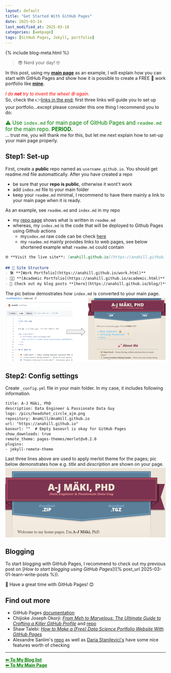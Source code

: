 ```yaml
---
layout: default
title: "Get Started With GitHub Pages"
date: 2025-03-14 
last_modified_at: 2025-03-18
categories: [webpage]
tags: [GitHub Pages, Jekyll, portfolio]
---
```


{% include blog-meta.html %}

> 😎 Nerd your day! 🤓  

In this post, using my [**main page**](https://anahill.github.io/) as an example, I will explain how you can start with GitHub Pages and show how it is possible to create a FREE 🤑 work portfolio like [**mine**](https://anahill.github.io/work.html).

<span style="color:red"> *I do **not** try to invent the wheel 𖥞 again*. </span>  
So, check the 👉[links in the end](#ref); first three links will guide you to set up your portfolio...except please consider this one thing I recommend you to do: 

<span style="color:green; font-size: 1.2em;"> ⚠️ Use `index.md` for main page of GitHub Pages and `readme.md` for the main repo. **PERIOD.** </span>  
... trust me, you will thank me for this, but let me next explain how to set-up your main page properly.

## Step1: Set-up
First, create a **public** repo named as `username.github.io`. You should get readme.md file automattically. After you have created a repo
- be sure that your **repo is public**, otherwise it wont't work
- add `index.md` file to your main folder 
- keep your `readme.md` minimal, I recommend to have there mainly a link to your main page when it is ready.

As an example, see `readme.md` and `index.md` in my repo
- my [repo page](https://github.com/AnaHill/AnaHill.github.io "https://github.com/AnaHill/AnaHill.github.io") shows what is written in `readme.md`
- whereas, my `index.md` is the code that will be deployed to Github Pages using Github actions
  - my`index.md` raw code can be check [here](https://github.com/AnaHill/AnaHill.github.io/blob/main/index.md?plain=1 "https://github.com/AnaHill/AnaHill.github.io/blob/main/index.md?plain=1") 
  - my `readme.md` mainly provides links to web pages, see below shortened example what `readme.md` could contain

```markdown
🌐 **Visit the live site**: [anahill.github.io](https://anahill.github.io/ "my personal website")  

## 📂 Site Structure
- 🛠️ **[Work Portfolio](https://anahill.github.io/work.html)** 
- 👨‍🔬 **[Academic Portfolio](https://anahill.github.io/academic.html)** 
- 📝 Check out my blog posts **[here](https://anahill.github.io/blog/)**  
```

The pic below demostrates how `index.md` is converted to your main page.
![index.md to page](/pics/posts/How_indexmd_shows_as_page.png "how index.md is converted to page")

## Step2: Config settings
Create `_config.yml` file in your main folder. In my case, it includes following information.

```
title: A-J Mäki, PhD
description: Data Engineer & Passionate Data Guy 
logo: /pics/headshot_circle_ajm.png
repository: AnaHill/AnaHill.github.io
url: "https://anahill.github.io"
baseurl: ""  # Empty baseurl is okay for GitHub Pages
show_downloads: true
remote_theme: pages-themes/merlot@v0.2.0
plugins:
- jekyll-remote-theme
```
Last three lines above are used to apply merlot theme for the pages; pic below demonstrates how e.g. _title_ and _description_ are shown on your page.
![title and description](/pics/posts/how_title_and_description_is_showed.png "how title and description are shown on page using merlot theme")

## Blogging
To start blogging with GitHub Pages,  I recommend to check out my previous post on [_How to start blogging using GitHub Pages_]({% post_url 2025-03-01-learn-write-posts %}).

📝 Have a great time with GitHub Pages! 😊

## <span id="ref"> Find out more </span>
- GitHub Pages [documentation](https://pages.github.com/)
- Chijioke Joseph Okorji: [_From Meh to Marvelous: The Ultimate Guide to Crafting a Killer GitHub Profile_](https://medium.com/@chijiokeokorji/from-meh-to-marvelous-the-ultimate-guide-to-crafting-a-killer-github-profile-8dd3f6c6d602) and [repo](https://github.com/ChijiokeOkorji/ChijiokeOkorji)
- Shaw Talebi: [_How to Make a (Free) Data Science Portfolio Website With GitHub Pages_](https://medium.com/the-data-entrepreneurs/how-to-make-a-free-data-science-portfolio-website-with-github-pages-aa1e4965e155)
- Alexandre Sanlim's [repo](https://github.com/alexandresanlim/) as well as [Daria Stanilevici's](https://github.com/daria-stanilevici/daria-stanilevici) have some nice features worth of checking

--- 

<a href="{{ site.baseurl }}/blog/" style="color:green;"><strong>⬅ To My Blog list</strong></a><br>
<a href="{{ site.baseurl }}/" style="color:green"><strong>⬅ To My Main Page</strong></a>